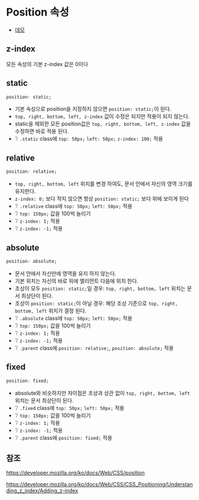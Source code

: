 # Position 속성

* [데모](https://ovdncids.github.io/html-css-curriculum/position)

## z-index
모든 속성의 기본 z-index 값은 0이다

<!-- 구글 색상
파란색: #4285F4
빨간색: #EA4335
노란색: #FBBC05
녹색: #34A853 -->

## static
```css
position: static;
```
* 기본 속성으로 position을 지정하지 않으면 `position: static;`이 된다.
* `top, right, bottom, left, z-index` 값이 수정은 되지만 적용이 되지 않는다.
* static을 제외한 모든 position값은 `top, right, bottom, left, z-index` 값을 수정하면 바로 적용 된다.
* ❔ `.static` class에 `top: 50px;` `left: 50px;` `z-index: 100;` 적용

## relative
```css
position: relative;
```
* `top, right, bottom, left` 위치를 변경 하여도, 문서 안에서 자신의 영역 크기를 유지한다.
* `z-index: 0;` 보다 작지 않으면 항상 `position: static;` 보다 위에 보이게 된다
* ❔ `.relative` class에 `top: 50px;` `left: 50px;` 적용
* ❔ `top: 150px;` 값을 100씩 늘리기
* ❔ `z-index: 1;` 적용
* ❔ `z-index: -1;` 적용

## absolute
```css
position: absolute;
```
* 문서 안에서 자신만에 영역을 유지 하지 않는다.
* 기본 위치는 자신의 바로 위에 엘리먼트 다음에 위치 한다.
* 조상이 모두 `position: static;`일 경우: `top, right, bottom, left` 위치는 문서 최상단이 된다.
* 조상이 `position: static;`이 아닐 경우: 해당 조상 기준으로 `top, right, bottom, left` 위치가 결정 된다.
* ❔ `.absolute` class에 `top: 50px;` `left: 50px;` 적용
* ❔ `top: 150px;` 값을 100씩 늘리기
* ❔ `z-index: 1;` 적용
* ❔ `z-index: -1;` 적용
* ❔ `.parent` class에 `position: relative;`,  `position: absolute;` 적용

## fixed
```css
position: fixed;
```
* absolute와 비슷하지만 차이점은 조상과 상관 없이 `top, right, bottom, left` 위치는 문서 최상단이 된다.
* ❔ `.fixed` class에 `top: 50px;` `left: 50px;` 적용
* ❔ `top: 150px;` 값을 100씩 늘리기
* ❔ `z-index: 1;` 적용
* ❔ `z-index: -1;` 적용
* ❔ `.parent` class에 `position: fixed;` 적용

## 참조
https://developer.mozilla.org/ko/docs/Web/CSS/position

https://developer.mozilla.org/ko/docs/Web/CSS/CSS_Positioning/Understanding_z_index/Adding_z-index
